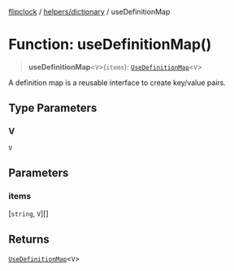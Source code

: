 [flipclock](../../../index.md) / [helpers/dictionary](../index.md) / useDefinitionMap

# Function: useDefinitionMap()

> **useDefinitionMap**\<`V`\>(`items`): [`UseDefinitionMap`](../type-aliases/UseDefinitionMap.md)\<`V`\>

A definition map is a reusable interface to create key/value pairs.

## Type Parameters

### V

`V`

## Parameters

### items

\[`string`, `V`\][]

## Returns

[`UseDefinitionMap`](../type-aliases/UseDefinitionMap.md)\<`V`\>
